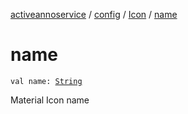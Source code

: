 [activeannoservice](../../index.md) / [config](../index.md) / [Icon](index.md) / [name](./name.md)

# name

`val name: `[`String`](https://kotlinlang.org/api/latest/jvm/stdlib/kotlin/-string/index.html)

Material Icon name

